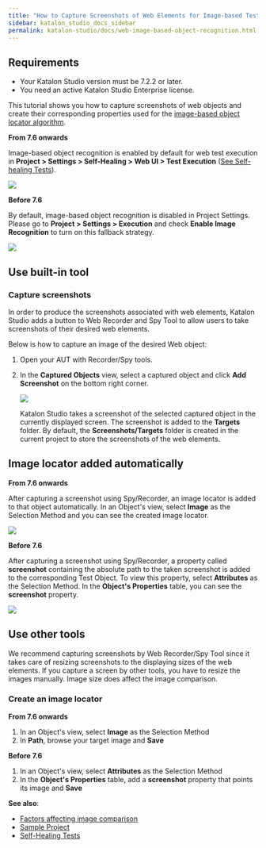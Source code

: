 ```yaml
---
title: "How to Capture Screenshots of Web Elements for Image-based Testing"
sidebar: katalon_studio_docs_sidebar
permalink: katalon-studio/docs/web-image-based-object-recognition.html
---
```


## Requirements

* Your Katalon Studio version must be 7.2.2 or later.
* You need an active Katalon Studio Enterprise license.

This tutorial shows you how to capture screenshots of web objects and create their corresponding properties used for the [image-based object locator algorithm](https://docs.katalon.com/katalon-studio/docs/manage-web-test-object.html#visual-object-recognition).

**From 7.6 onwards**

Image-based object recognition is enabled by default for web test execution in **Project > Settings > Self-Healing > Web UI > Test Execution** ([See Self-healing Tests](https://docs.katalon.com/katalon-studio/docs/self-healing.html)).

<img src="https://github.com/katalon-studio/docs-images/raw/master/katalon-studio/docs/image-based-web-elements-recognition/image-enabled.png" width="" height="">

**Before 7.6**

By default, image-based object recognition is disabled in Project Settings. Please go to **Project > Settings > Execution** and check **Enable Image Recognition** to turn on this fallback strategy.

<img src="https://github.com/katalon-studio/docs-images/raw/master/katalon-studio/docs/image-based-web-elements-recognition/enable.png" width="" height="">

## Use built-in tool

### Capture screenshots

In order to produce the screenshots associated with web elements, Katalon Studio adds a button to Web Recorder and Spy Tool to allow users to take screenshots of their desired web elements.

Below is how to capture an image of the desired Web object:

1. Open your AUT with Recorder/Spy tools.
2. In the **Captured Objects** view, select a captured object and click **Add Screenshot** on the bottom right corner.

   <img src="https://github.com/katalon-studio/docs-images/raw/master/katalon-studio/docs/image-based-web-elements-recognition/recorder.png" width="" height="">

   Katalon Studio takes a screenshot of the selected captured object in the currently displayed screen. The screenshot is added to the **Targets** folder. By default, the **Screenshots/Targets** folder is created in the current project to store the screenshots of the web elements.

## Image locator added automatically

**From 7.6 onwards**

After capturing a screenshot using Spy/Recorder, an image locator is added to that object automatically. In an Object's view, select **Image** as the Selection Method and you can see the created image locator.

<img src="https://github.com/katalon-studio/docs-images/raw/master/katalon-studio/docs/image-based-web-elements-recognition/image-locator.png">

**Before 7.6**

After capturing a screenshot using Spy/Recorder, a property called **screenshot** containing the absolute path to the taken screenshot is added to the corresponding Test Object. To view this property, select **Attributes** as the Selection Method. In the **Object's Properties** table, you can see the **screenshot** property.

<img src="https://github.com/katalon-studio/docs-images/raw/master/katalon-studio/docs/image-based-web-elements-recognition/property.png" width="" height="">

## Use other tools

We recommend capturing screenshots by Web Recorder/Spy Tool since it takes care of resizing screenshots to the displaying sizes of the web elements. If you capture a screen by other tools, you have to resize the images manually. Image size does affect the image comparison.

### Create an image locator

**From 7.6 onwards**

1. In an Object's view, select **Image** as the Selection Method
2. In **Path**, browse your target image and **Save**

**Before 7.6**

1. In an Object's view, select **Attributes** as the Selection Method
2. In the **Object's Properties** table, add a **screenshot** property that points its image and **Save**

**See also**:

* [Factors affecting image comparison](https://docs.katalon.com/katalon-studio/docs/manage-web-test-object.html#factors-affecting-image-comparison)
* [Sample Project](https://github.com/katalon-studio-samples/image-recognition-web)
* [Self-Healing Tests](https://docs.katalon.com/katalon-studio/docs/self-healing.html)
